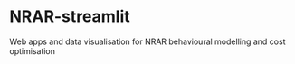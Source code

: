 # NRAR-streamlit
Web apps and data visualisation for NRAR behavioural modelling and cost optimisation
